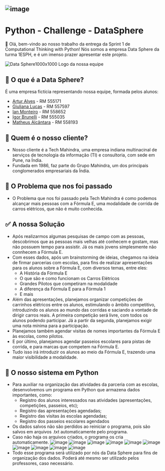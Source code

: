 
## ![image](https://github.com/DataSphere-Solutions/Python-Challenge/assets/152393807/5cefd3e4-9edf-46b6-9976-108b7c2a177a) 

# Python - Challenge - DataSphere 
👋 Olá, bem-vindo ao nosso trabalho da entrega da Sprint 1 de Computational Thinking with Python! Nós somos a empresa Data Sphere da turma 1ESPH, e é um imenso prazer apresentar este projeto.

![Data Sphere1000x1000](https://github.com/ianmonteirom/CP2-Edge/assets/152393807/0fe80a9b-6290-417d-8367-2abe3824d0b0)
Logo da nossa equipe
## 🔮 O que é a Data Sphere?
É uma empresa fictícia representando nossa equipe, formada pelos alunos: 
-  <a href="https://www.linkedin.com/in/artur-alves-tenca-b1ba862b6/">Artur Alves</a> - RM 555171 
- <a href="https://www.linkedin.com/in/giuliana-lucas-85b4532b6/">Giuliana Lucas</a> - RM 557597
- <a href="https://www.linkedin.com/in/ian-monteiro-moreira-a4543a2b7/">Ian Monteiro</a> - RM 558652 
- <a href="https://www.linkedin.com/in/igor-brunelli-ralo-39143a2b7/">Igor Brunelli</a> - RM 555035
- <a href="https://www.linkedin.com/in/matheus-estev%C3%A3o-5248b9238/">Matheus Alcântara</a> - RM 558193

## 👥 Quem é o nosso cliente?
- Nosso cliente é a Tech Mahindra, uma empresa indiana multinacinal de serviços de tecnologia da informação (TI) e consultoria, com sede em Pune, na Índia.
- Fundada em 1986, faz parte do Grupo Mahindra, um dos principais conglomerados empresariais da Índia.

## 🤔 O Problema que nos foi passado
- O Problema que nos foi passado pela Tech Mahindra é como podemos alcançar mais pessoas com a Fórmula E, uma modalidade de corrida de carros elétricos, que não é muito conhecida.

## ✅ A nossa Solução
- Após realizarmos algumas pesquisas de campo com as pessoas, descobrimos que as pessoas mais velhas até conhecem e gostam, mas não possuem tempo para assistir. Já os mais jovens simplesmente não connhecem a Fórmula E.
- Com esses dados, após um brainstorming de ideias, chegamos na ideia de firmar parcerias com escolas, para fins de realizar apresentações para os alunos sobre a Fórmula E, com diversos temas, entre eles:
  - A História da Fórmula E
  - O que são e como funcionam os Carros Elétricos
  - Grandes Pilotos que competiram na modalidade
  - A diferença da Fórmula E para a Fórmula 1
  - E mais
- Além das apresentações, planejamos organizar competições de carrinhos elétricos entre os alunos, estimulando o âmbito competitivo, introduzindo os alunos ao mundo das corridas e saciando a vontade de dirigir carros reais. A primeira competição será livre, com todos os alunos podendo participar. Já a partir da segunda, planejamos exigir uma nota mínima para a participação.
- Planejamos também agendar visitas de nomes importantes da Fórmula E às escolas, como pilotos.
- E por último, planejamos agendar passeios escolares para pistas de corrida, e para marcas que competem na Fórmula E.
- Tudo isso irá introduzir os alunos ao meio da Fórmula E, trazendo uma maior visibilidade a modalidade.

## 🐍 O nosso sistema em Python
- Para auxiliar na organização das atividades da parceria com as escolas, desenvolvemos um programa em Python que armazena dados importantes, como:
  - Registro dos alunos interessados nas atividades (apresentações, competições, passeios, etc);
  - Registro das apresentações agendadas;
  - Registro das visitas às escolas agendadas;
  - Registro dos passeios escolares agendados
- Os dados salvos não são perdidos ao reiniciar o programa, pois são salvos em arquivos .txt automaticamente pelo programa.
- Caso não haja os arquivos criados, o programa os cria automaticamente.
![image](https://github.com/DataSphere-Solutions/Python-Challenge/assets/152393807/45c4b6e4-3172-4b5b-b95b-87f6a3544858)
![image](https://github.com/DataSphere-Solutions/Python-Challenge/assets/152393807/37dcf5a1-99ec-4fbc-8e06-464d00b19ed0)
![image](https://github.com/DataSphere-Solutions/Python-Challenge/assets/152393807/463d4125-6e03-4e0b-8e36-0657ac2970e0)
![image](https://github.com/DataSphere-Solutions/Python-Challenge/assets/152393807/8569b50b-4997-401f-a14e-96012fbc3326)
![image](https://github.com/DataSphere-Solutions/Python-Challenge/assets/152393807/a8bdbd69-d062-495f-af8f-851187f8b5b4)
![image](https://github.com/DataSphere-Solutions/Python-Challenge/assets/152393807/781ca717-39c5-428d-876e-656999734743)
![image](https://github.com/DataSphere-Solutions/Python-Challenge/assets/152393807/367501b3-515d-48fa-b7df-59f71bef4e44)
![image](https://github.com/DataSphere-Solutions/Python-Challenge/assets/152393807/00bcfb4f-9443-403c-8a7d-f6268887c6ca)
![image](https://github.com/DataSphere-Solutions/Python-Challenge/assets/152393807/6464fffe-73ae-47c7-bcd7-8dbce394636a)
![image](https://github.com/DataSphere-Solutions/Python-Challenge/assets/152393807/1b23172f-450e-4f87-81d5-001b7458b966)
- Todo esse programa será utilizado por nós da Data Sphere para fins de organização dos dados. Poderá até mesmo ser utilizado pelos professores, caso necessário.




